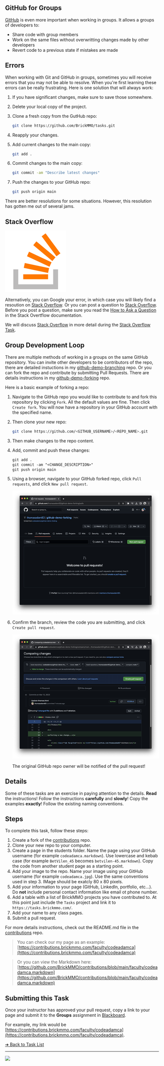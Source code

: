 <style>@import url("//readme.codeadam.ca/readme.css");</style>

## GitHub for Groups

[GitHub](https://github.com/) is even more important when working in groups. It allows a groups of developers to:

- Share code with group members
- Work on the same files without overwritting changes made by other developers
- Revert code to a previous state if mistakes are made

## Errors

When working with Git and GitHub in groups, sometimes you will receive errors that you may not be able to resolve. When you're first learning these errors can be really frustrating. Here is one solution that will always work:

1. If you have significant changes, make sure to save those somewhere.
2. Delete your local copy of the project.
3. Clone a fresh copy from the GutHub repo:

   ```sh
   git clone https://github.com/BrickMMO/tasks.git
   ```

4. Reapply your changes.
5. Add current changes to the main copy:

   ```sh
   git add .
   ```

6. Commit changes to the main copy:

   ```sh
   git commit -am "Describe latest changes"
   ```

7. Push the changes to your GitHub repo:

   ```sh
   git push origin main
   ```

There are better resolutions for some situations. However, this resolution has gotten me out of several jams.

## Stack Overflow

![Stack Overflow](images/logo-stack-overflow.png)

Alternatively, you can Google your error, in which case you will likely find a resoution on [Stack Overflow](https://stackoverflow.com/). Or you can post a question to [Stack Overflow](https://stackoverflow.com/). Before you post a question, make sure you read the [How to Ask a Question](https://stackoverflow.com/help/how-to-ask) in the Stack Overtflow documentation.

We will discuss [Stack Overflow](https://stackoverflow.com/) in more detail during the [Stack Overflow Task](stack-overflow).

## Group Development Loop

There are multiple methods of working in a groups on the same GitHub repository. You can invite other developers to be contributors of the repo, there are detailed instuctions in my [github-demo-branching](https://github.com/codeadamca/github-demo-branching) repo. Or you can fork the repo and contribute by submitting Pull Requests. There are details instructions in my [github-demo-forking](https://github.com/codeadamca/github-demo-forking) repo.

Here is a basic example of forking a repo:

1. Navigate to the GitHub repo you would like to contribute to and fork this repository by clicking `Fork`. All the default values are fine. Then click `Create fork`. You will now have a repository in your GitHub account with the specified name.
2. Then clone your new repo:

   ```sh
   git clone https://github.com/<GITHUB_USERNAME>/<REPO_NAME>.git
   ```

3. Then make changes to the repo content.
4. Add, commit and push these changes:
   
   ```
   git add .
   git commit -am "<CHANGE_DESCRIPTION>"
   git push origin main
   ```

5. Using a browser, navigate to your GitHub forked repo, click `Pull requests`, and click `New pull request`.

   ![New Pull Request](images/screenshot-pull-request.png)

6. Confirm the branch, review the code you are submitting, and click `Create pull request`.

   ![Submit Pull Request](images/screenshot-pull-submit.png)

   The original GitHub repo owner will be notified of the pull request!

## Details

Some of these tasks are an exercise in paying attention to the details. **Read** the instructions! Follow the instructions **carefully** and **slowly**! Copy the examples **exactly**! Follow the existing naming conventions.

## Steps

To complete this task, follow these steps:

1. Create a fork of the [contributions](https://github.com/BrickMMO/contributions) repo.
2. Clone your new repo to your computer.
3. Create a page in the students folder. Name the page using your GitHub username (for example `codeadamca.markdown`). Use lowercase and kebab case (for example `BetVilen_45` becomes `betvilen-45.markdown`). Copy the code from another student page as a starting point. 
4. Add your image to the repo. Name your image using your GitHub username (for example `codeadamca.jpg`). Use the same conventions used in step 3. IMage should be exatcly 80 x 80 pixels. 
5. Add your information to your page (GitHub, LinkedIn, portfolio, etc...). Do **not** include personal contact information like email ot phone number. 
6. Add a table with a list of BrickMMO projects you have contributed to. At this point just include the `Tasks` project and link it to `https://tasks.brickmmo.com/`.
7. Add your name to any class pages.
8. Submit a pull request.

For more details instructions, check out the README.md file in the [contributions](https://github.com/BrickMMO/contributions) repo.

> You can check our my page as an example:  
> [https://contributions.brickmmo.com/faculty/codeadamca](https://contributions.brickmmo.com/faculty/codeadamca)

> Or you can view the Markdown here:  
> [https://github.com/BrickMMO/contributions/blob/main/faculty/codeadamca.markdown](https://github.com/BrickMMO/contributions/blob/main/faculty/codeadamca.markdown)

## Submitting this Task

Once your instructor has approved your pull request, copy a link to your page and submit it to the **Groups** assignment in [Blackboard](https://learn.humber.ca/).

For example, my link would be [https://contributions.brickmmo.com/faculty/codeadamca](https://contributions.brickmmo.com/faculty/codeadamca).

[&#10132; Back to Task List](/)

---

<a href="https://brickmmo.com">
<img src="https://brickmmo.com/images/brickmmo-logo-horizontal.jpg" width="100">
</a>
